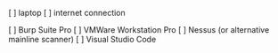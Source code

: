 [ ] laptop
[ ] internet connection

[ ] Burp Suite Pro
[ ] VMWare Workstation Pro
[ ] Nessus (or alternative mainline scanner)
[ ] Visual Studio Code
